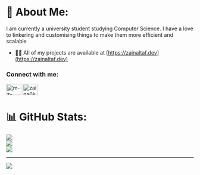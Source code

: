 # 💫 About Me:
I am currently a university student studying Computer Science. I have a love to tinkering and customising things to make them more efficient and scalable
- 👨‍💻 All of my projects are available at [https://zainaltaf.dev](https://zainaltaf.dev)


<h3 align="left">Connect with me:</h3>
<p align="left">
<a href="https://linkedin.com/in/m-z-altaf" target="blank"><img align="center" src="https://raw.githubusercontent.com/rahuldkjain/github-profile-readme-generator/master/src/images/icons/Social/linked-in-alt.svg" alt="m-z-altaf" height="30" width="40" /></a>
<a href="https://www.leetcode.com/zaina0k" target="blank"><img align="center" src="https://raw.githubusercontent.com/rahuldkjain/github-profile-readme-generator/master/src/images/icons/Social/leet-code.svg" alt="zaina0k" height="30" width="40" /></a>
</p>

# 📊 GitHub Stats:
![](https://github-readme-stats.vercel.app/api?username=zaina0k&theme=dark&hide_border=false&include_all_commits=false&count_private=false)<br/>
![](https://nirzak-streak-stats.vercel.app/?user=zaina0k&theme=dark&hide_border=false)<br/>
![](https://github-readme-stats.vercel.app/api/top-langs/?username=zaina0k&theme=dark&hide_border=false&include_all_commits=false&count_private=false&layout=compact)


---
[![](https://visitcount.itsvg.in/api?id=zaina0k&icon=0&color=3)](https://visitcount.itsvg.in)

<!-- Proudly created with GPRM ( https://gprm.itsvg.in ) -->

